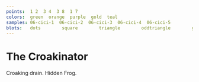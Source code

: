 ```yaml
---
points:  1 2  3 4  3 8  1 7
colors:  green  orange  purple  gold  teal
samples: 06-cici-1  06-cici-2  06-cici-3  06-cici-4  06-cici-5
blots:   dots        square        triangle        oddtriangle        galaxy
---
```


The Croakinator
===============

Croaking drain. Hidden Frog. 